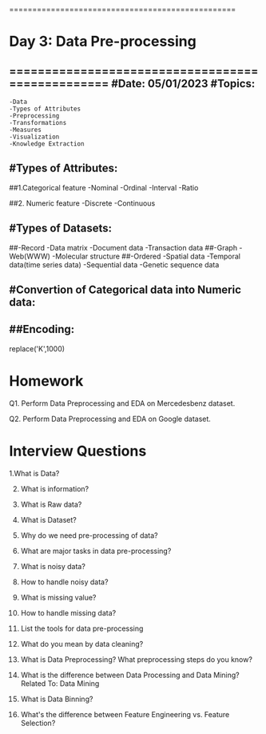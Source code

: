 
=================================================
# Day 3: Data Pre-processing
=================================================
#Date: 05/01/2023
#Topics:
------------------
	-Data
	-Types of Attributes
	-Preprocessing
	-Transformations
	-Measures
	-Visualization
    -Knowledge Extraction
    
    
#Types of Attributes:
----------------------

##1.Categorical feature
  -Nominal
  -Ordinal
  -Interval
  -Ratio

##2. Numeric feature
    -Discrete
    -Continuous

#Types of Datasets:
---------------------
##-Record
    -Data matrix
    -Document data
    -Transaction data
##-Graph
    -Web(WWW)
    -Molecular structure
##-Ordered
    -Spatial data
    -Temporal data(time series data)
    -Sequential data
    -Genetic sequence data
    
#Convertion of Categorical data into  Numeric data:
---------------------------------------------------
##Encoding:
----------

replace('K',1000)

# Homework

Q1. Perform Data Preprocessing and EDA on Mercedesbenz dataset.

Q2. Perform Data Preprocessing and EDA on Google dataset.


# Interview Questions
1.What is Data?

2. What is information?

3. What is Raw data?

4. What is Dataset?

5. Why do we need pre-processing of data?

6. What are major tasks in data pre-processing?

7. What is noisy data?

8. How to handle noisy data?

9. What is missing value?

10. How to handle missing data?

11. List the tools for data pre-processing

12. What do you mean by data cleaning?

13. What is Data Preprocessing? What preprocessing steps do you know?   

14. What is the difference between Data Processing and Data Mining?  Related To: Data Mining

15. What is Data Binning?  

16. What's the difference between Feature Engineering vs. Feature Selection? 
